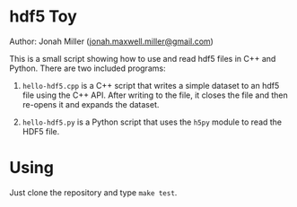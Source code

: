 hdf5 Toy
========

Author: Jonah Miller (jonah.maxwell.miller@gmail.com)

This is a small script showing how to use and read hdf5 files in C++
and Python. There are two included programs:

1. `hello-hdf5.cpp` is a C++ script that writes a simple dataset to an
   hdf5 file using the C++ API. After writing to the file, it closes
   the file and then re-opens it and expands the dataset.

2. `hello-hdf5.py` is a Python script that uses the `h5py` module to
   read the HDF5 file.

# Using

Just clone the repository and type `make test`.
